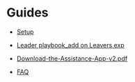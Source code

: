 # Guides

- [Setup](User%20guide%20-%20%20Set-up%20and%20login%20to%20your%20Nets%20account.pdf)


- [Leader playbook_add on Leavers exp](Leader-playbook_add-on-Leavers-exp2_FINAL.pdf)

- [Download-the-Assistance-App-v2.pdf](Download-the-Assistance-App-v2.pdf)
	
- [FAQ](Frequently-Asked-Questions.pdf)
